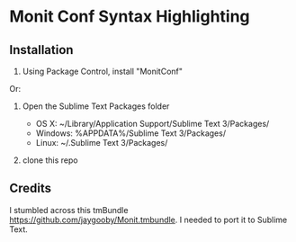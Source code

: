 Monit Conf Syntax Highlighting
===============================


Installation
------------

1. Using Package Control, install "MonitConf"

Or:

1. Open the Sublime Text Packages folder

    - OS X: ~/Library/Application Support/Sublime Text 3/Packages/
    - Windows: %APPDATA%/Sublime Text 3/Packages/
    - Linux: ~/.Sublime Text 3/Packages/

2. clone this repo



Credits
-------

I stumbled across this tmBundle <https://github.com/jaygooby/Monit.tmbundle>.  I needed to port it to Sublime Text.  